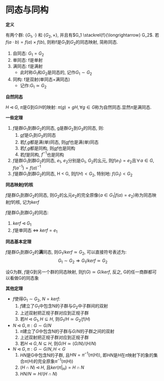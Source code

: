 # 同态与同构

**定义**

有两个群: $\{G_1, \cdot\}$ 和 $\{G_2, \times \}$, 并且有$G_1 \stackrel{f}{\longrightarrow} G_2$. 若$f(a \cdot b) = f(a) \times f(b)$, 则称f是$G_1$到$G_2$的同态映射, 简称同态.
1. 自同态: $G_1 = G_2$
2. 单同态: f是单射
3. 满同态: f是满射
    * 此时称$G_1$和$G_2$是同态的, 记作$G_1 \sim G_2$
4. 同构: f是双射(单同态+满同态)
   * 记作:$G_1 \simeq G_2$

**自然同态**

$H \lhd G$, $\pi$是G到$G/H$的映射: $\pi(g) = gH, \forall g \in G$称为自然同态.显然$\pi$是满同态.

**一些定理**

1. $f$是群$G_1$到群$G_2$的同态, g是群$G_2$到$G_3$的同态, 则:
   1. $gf$是$G_1$到$G_3$的同态
   2. 若$f$,$g$都是满(单)同态, 则$gf$也是满(单)同态
   3. 若$f$,$g$都是同构, 则$gf$也是同构
   4. 若$f$是同构, $f^{-1}$也是同构
2. $f$是群$G_1$到群$G_2$的同态, $e_1$, $e_2$分别是$G_1$, $G_2$的幺元, 则$f(e_1) = e_2$且$\forall a \in G, f(a^{-1}) = f(a)^{-1}$
3. $f$是群$G_1$到群$G_2$的同态, H < G, 则$f(H) < G_2$, 特别地: $f(G_1) < G_2$

**同态映射$f$的核**

$f$是群$G_1$到群$G_2$的同态, 则$G_2$的幺元$e_2$的完全原像$\{a \in G_1 | f(a) = e_2\}$称为同态映射$f$的核, 记为$kerf$

$f$是群$G_1$到群$G_2$的同态:
1. $kerf \lhd G_1$
2. $f$是单同态 $\Longleftrightarrow$ $kerf = {e_1}$

**同态基本定理**

$f$是群$G_1$到群$G_2$的**满**同态, 则$G_1/kerf \simeq G_2$, 可以直接符号表述为:
$$G_1 \sim G_2 \Longrightarrow G_1/kerf \simeq G_2$$

设G为群, $f$是G到另一个群的同态映射, 则$f(G) \simeq G/kerf$, 反之, G的任一商群都可以看做G的同态象

**其他定理**

* $f$使得$G_1 \sim G_2$, $N = kerf$:
  1. $f$建立了$G_1$中包含N的子群与$G_2$中子群间的双射
  2. 上述双射把正规子群对应到正规子群
  3. 若$H \lhd G_1, H \subseteq H$, 则$G_1 / H \simeq G_2/f(H)$
* $N \lhd G, \pi: G \sim G/N$
  1. $\pi$建立了$G$中包含N的子群与$G/N$的子群之间的双射
  2. 上述双射把正规子群对应到正规子群
  3. 若$H \lhd G, N \subseteq H$, 则$G / H \simeq (G/N) / (H/N)$
* $N \lhd G, \pi: G \sim G/N, H < G$
  1. $HN$是G中包含N的子群, 且$HN = \pi^{-1}(\pi(H))$, 即$HN$是$H$在$\pi$映射下的象的集合$\pi(H)$的完全原象$\pi^{-1}(\pi(H))$
  2. $(H \cap N) \lhd H$, 且$ker(\pi |_H) = H \cap N$
  3. $HN/N \simeq H/(H \cap N)$